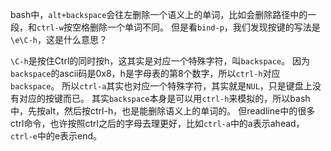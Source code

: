 bash中，`alt+backspace`会往左删除一个语义上的单词，比如会删除路径中的一段，和`ctrl-w`按空格删除一个单词不同。
但是看`bind-p`，我们发现按键的写法是`\e\C-h`，这是什么意思？

`\C-h`是按住Ctrl的同时按h，这其实是对应一个特殊字符，叫`backspace`。
因为`backspace`的ascii码是0x8，h是字母表的第8个数字，所以`ctrl-h`对应`backspace`。
所以`ctrl-a`其实也对应一个特殊字符，其实就是`NUL`，只是键盘上没有对应的按键而已。
其实`backspace`本身是可以用`ctrl-h`来模拟的，所以bash中，先按alt，然后按ctrl-h，也是能删除语义上的单词的。
但readline中的很多ctrl命令，也许按照ctrl之后的字母去理更好，比如`ctrl-a`中的a表示ahead，`ctrl-e`中的e表示end。
